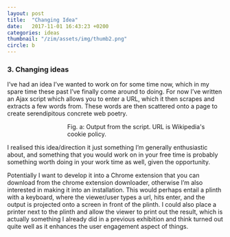 ```yaml
---
layout: post
title:  "Changing Idea"
date:   2017-11-01 16:43:23 +0200
categories: ideas
thumbnail: "/zim/assets/img/thumb2.png"
circle: b
---
```


<h3>3. Changing ideas</h3>

I’ve had an idea I’ve wanted to work on for some time now, which in my spare time these past I’ve finally come around to doing. For now I’ve written an Ajax script which allows you to enter a URL, which it then scrapes and extracts a few words from. These words are then scattered onto a page to create <span class="feed">serendipitous concrete web poetry</span>. 

<figure style="margin-left: 10em">
    <img src="{{ site.baseurl }}/assets/img/3-01.png" alt="" />
<figcaption class="feed">Fig. a: Output from the script. URL is Wikipedia's cookie policy.</figcaption>
</figure>

I realised this idea/direction it just something I’m generally enthusiastic about, and something that you would work on in your free time is probably something worth doing in your work time as well, given the opportunity. 

Potentially I want to develop it into a Chrome extension that you can download from the chrome extension downloader, otherwise I’m also interested in making it into an installation. This would perhaps entail a plinth with a keyboard, where the viewer/user types a url, hits enter, and the output is projected onto a screen in front of the plinth. I could also place a printer next to the plinth and allow the viewer to print out the result, which is actually something I already did in a previous exhibition and think turned out quite well as it enhances the user engagement aspect of things. 
